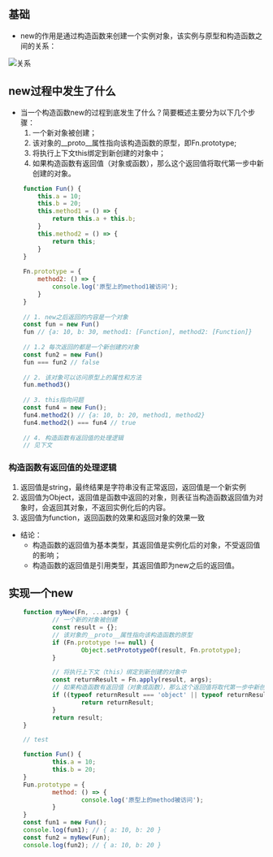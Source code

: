 ## 基础
- new的作用是通过构造函数来创建一个实例对象，该实例与原型和构造函数之间的关系：

![关系](https://mmbiz.qpic.cn/mmbiz_png/q4qrl2ddrUvN73jc6LX9JdWIqiaJiarm3rib3v4KQ5V83vIQ67yvdiayHgiasgYW3NaQfhDbofn3jYWXric8oeqrPXhw/640?wx_fmt=png&tp=webp&wxfrom=5&wx_lazy=1&wx_co=1)

## new过程中发生了什么
- 当一个构造函数new的过程到底发生了什么？简要概述主要分为以下几个步骤：
	1. 一个新对象被创建；
	2. 该对象的__proto__属性指向该构造函数的原型，即Fn.prototype;
	3. 将执行上下文this绑定到新创建的对象中；
	4. 如果构造函数有返回值（对象或函数），那么这个返回值将取代第一步中新创建的对象。

```js
	function Fun() {
		this.a = 10;
		this.b = 20;
		this.method1 = () => {
			return this.a + this.b;
		}
		this.method2 = () => {
			return this;
		}
	}
	
	Fn.prototype = {
		method2: () => {
			console.log('原型上的method1被访问');
		}
	}
	
	// 1. new之后返回的内容是一个对象
	const fun = new Fun()
	fun // {a: 10, b: 30, method1: [Function], method2: [Function]}
	
	// 1.2 每次返回的都是一个新创建的对象
	const fun2 = new Fun()
	fun === fun2 // false
	
	// 2. 该对象可以访问原型上的属性和方法
	fun.method3()
	
	// 3. this指向问题
	const fun4 = new Fun();
	fun4.method2() // {a: 10, b: 20, method1, method2}
	fun4.method2() === fun4 // true
	
	// 4. 构造函数有返回值的处理逻辑
	// 见下文
```

### 构造函数有返回值的处理逻辑
1. 返回值是string，最终结果是字符串没有正常返回，返回值是一个新实例
2. 返回值为Object，返回值是函数中返回的对象，则表征当构造函数返回值为对象时，会返回其对象，不返回实例化后的内容。
3. 返回值为function，返回函数的效果和返回对象的效果一致

- 结论：
	- 构造函数的返回值为基本类型，其返回值是实例化后的对象，不受返回值的影响；
	- 构造函数的返回值是引用类型，其返回值即为new之后的返回值。

## 实现一个new

```js
	function myNew(Fn, ...args) {
			// 一个新的对象被创建
			const result = {};
			// 该对象的__proto__属性指向该构造函数的原型
			if (Fn.prototype !== null) {
					Object.setPrototypeOf(result, Fn.prototype);
			}

			// 将执行上下文（this）绑定到新创建的对象中
			const returnResult = Fn.apply(result, args);
			// 如果构造函数有返回值（对象或函数），那么这个返回值将取代第一步中新创建的对象。
			if ((typeof returnResult === 'object' || typeof returnResult === 'function') && returnResult !== null) {
					return returnResult;
			}
			return result;
	}

	// test

	function Fun() {
			this.a = 10;
			this.b = 20;
	}
	Fun.prototype = {
			method: () => {
					console.log('原型上的method被访问');
			}
	}
	const fun1 = new Fun();
	console.log(fun1); // { a: 10, b: 20 }
	const fun2 = myNew(Fun);
	console.log(fun2); // { a: 10, b: 20 }
```
